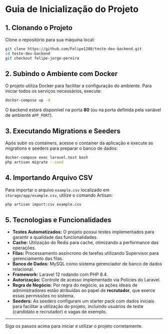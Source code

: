 # Guia de Inicialização do Projeto

## 1. Clonando o Projeto

Clone o repositório para sua máquina local:

```bash
git clone https://github.com/Felipe1208/teste-dev-backend.git
cd teste-dev-backend
git checkout felipe-jorge-pereira
```

## 2. Subindo o Ambiente com Docker

O projeto utiliza Docker para facilitar a configuração do ambiente. Para iniciar todos os serviços necessários, execute:

```bash
docker-compose up -d
```

O backend estará disponível na porta **80** (ou na porta definida pela variável de ambiente `APP_PORT`).

## 3. Executando Migrations e Seeders

Após subir os containers, acesse o container da aplicação e execute as migrations e seeders para preparar o banco de dados:

```bash
docker-compose exec laravel.test bash
php artisan migrate --seed
```

## 4. Importando Arquivo CSV

Para importar o arquivo `example.csv` localizado em `storage/app/example.csv`, utilize o comando Artisan:

```bash
php artisan import:csv example.csv
```

## 5. Tecnologias e Funcionalidades

- **Testes Automatizados:** O projeto possui testes implementados para garantir a qualidade das funcionalidades.
- **Cache:** Utilização do Redis para cache, otimizando a performance das operações.
- **Filas:** Processamento assíncrono de tarefas utilizando Supervisor para gerenciamento das filas.
- **Banco de Dados:** MySQL como sistema gerenciador de banco de dados relacional.
- **Framework:** Laravel 12 rodando com PHP 8.4.
- **Autorização:** Controle de acesso implementado via Policies do Laravel.
- **Regra de Negócio:** Por regra do negócio, as ações ideais de administradores estão atribuídas ao papel de **recrutador**, que exerce essas permissões no sistema.
- **Seeders:** As seeders configuram um starter pack com dados iniciais para facilitar a utilização do projeto, incluindo usuários de teste (candidato e recrutador) e vagas de exemplo.

---

Siga os passos acima para iniciar e utilizar o projeto corretamente.
